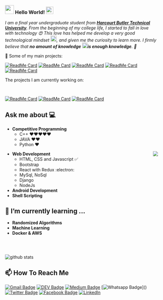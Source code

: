 ### <img src="https://github.com/axshivam/axshivam/blob/master/Assets/Hi.gif" width="29px"> Hello World!&nbsp;<img src="https://github.com/axshivam/axshivam/blob/master/Assets/Earth.gif" width="24px">

<em>I am a final year undergraduate student from <a href="https://hbtu.ac.in/"><b> Harcourt Butler Technical University</b></a>. From the beginning of my college life, I started to fall in love with technology 😍 This love has helped me develop a very good technological mindset <img src="https://github.com/axshivam/axshivam/blob/master/Assets/PC.gif" height="20px"/>, and given me the curiosity to learn more. I firmly believe that **no amount of knowledge <img src="https://github.com/axshivam/axshivam/blob/master/Assets/Rocket.gif" height="18px">is enough knowledge**. 🧠</em>
<br>


🚀 Some of my main projects:

[![ReadMe Card](https://github-readme-stats.vercel.app/api/pin/?username=axshivam&repo=Customer-Management-Plateform)](https://github.com/axshivam/Customer-Management-Plateform)
[![ReadMe Card](https://github-readme-stats.vercel.app/api/pin/?username=axshivam&repo=Github-fetcher)](https://github.com/axshivam/Github-fetcher)
[![ReadMe Card](https://github-readme-stats.vercel.app/api/pin/?username=axshivam&repo=book-Record-Management)](https://github.com/axshivam/book-Record-Management)
[![ReadMe Card](https://github-readme-stats.vercel.app/api/pin/?username=axshivam&repo=Design-your-hero)](https://github.com/axshivam/Design-your-hero)
[![ReadMe Card](https://github-readme-stats.vercel.app/api/pin/?username=axshivam&repo=Calculator)](https://github.com/axshivam/Calculator)


<div><p>The projects I am currently working on: </p></div>
<br>

[![ReadMe Card](https://github-readme-stats.vercel.app/api/pin/?username=axshivam&repo=jubilant-sniffle)](https://github.com/axshivam/jubilant-sniffle)
[![ReadMe Card](https://github-readme-stats.vercel.app/api/pin/?username=axshivam&repo=Chrome-Extensions)](https://github.com/axshivam/Chrome-Extensions)
[![ReadMe Card](https://github-readme-stats.vercel.app/api/pin/?username=axshivam&repo=CodeChef-Contest)](https://github.com/axshivam/CodeChef-Contest)
<br />

## Ask me about :computer: 
- **Competitive Programming**
	- C++ ❤️❤️❤️❤️❤️
	- JAVA ❤️❤️
	- Python ❤️

<img align="right" src="https://github.com/axshivam/axshivam/blob/master/Assets/Developer.gif"/>

- **Web Development**
	- HTML, CSS and Javascript :white_check_mark:
	- Bootstrap
	- React with Redux :electron:
	- MySql, NoSql
  - Django
  - NodeJs  
- **Android Development**
- **Shell Scripting**

## 🌱 I’m currently learning ...
- **Randomized Algorithms**
- **Machine Learning**
- **Docker & AWS**
<br/>
  <br/>


![github stats](https://github-readme-stats.vercel.app/api?username=axshivam&show_icons=true)



## 📫 How To Reach Me
[![Gmail Badge](https://img.shields.io/badge/-Gmail-c14438?style=flat-square&logo=Gmail&logoColor=white&link=mailto:contato.weltonf@gmail.com)](mailto:contato.shivsharmavictory@gmail.com)
[![DEV Badge](https://img.shields.io/badge/-DEV.to-000?style=flat-square&logo=dev.to&logoColor=white&link=https://dev.to/weltonfelix)](https://dev.to/axshivam)
[![Medium Badge](https://img.shields.io/badge/-Medium-000?style=flat-square&logo=Medium&logoColor=white&&link=https://medium.com/@weltonfelix)](https://medium.com/@shivsharmavictory)
[![Whatsapp Badge](https://img.shields.io/badge/-Whatsapp-4CA143?style=flat-square&labelColor=4CA143&logo=whatsapp&logoColor=white&link=https://api.whatsapp.com/send?phone=5581984434580&text=Hi!)]()
[![Twitter Badge](https://img.shields.io/badge/-Twitter-1da1f2?style=flat-square&labelColor=1da1f2&logo=twitter&logoColor=white&link=https://www.twitter.com/_weltonfelix/)](https://www.twitter.com/axshivam/)
[![Facebook Badge](https://img.shields.io/badge/-Facebook-3b5998?style=flat-square&labelColor=3b5998&logo=facebook&logoColor=white&link=https://www.facebook.com/weltonpfelix/)](https://www.facebook.com/axshivam)
<a href="https://www.linkedin.com/in/axshivam" target="_blank"><img src="https://img.shields.io/badge/LinkedIn-%230077B5.svg?&style=flat-square&logo=linkedin&logoColor=white" alt="LinkedIn"></a>

